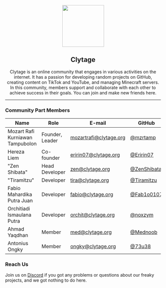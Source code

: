 <div align="center">
    <img src="https://cdn.clytage.org/images/logo.png" width="135">
    <h2>Clytage</h2>
    <p>Clytage is an online community that engages in various activities on the internet. It has a passion for developing random projects on GitHub, creating content on TikTok and YouTube, and managing Minecraft servers. In         this community, members support and collaborate with each other to achieve success in their goals. You can join and make new friends here.</p>
</div>

<hr />

### Community Part Members
| Name                             | Role            | E-mail                 | GitHub                                       | Discord     |
|----------------------------------|-----------------|------------------------|----------------------------------------------|-------------|
| Mozart Rafi Kurniawan Tampubolon | Founder, Leader | mozartrafi@clytage.org | [@mzrtamp](https://github.com/mzrtamp)       | mozartrafi  |
| Hereza Liem                      | Co-founder      | eririn07@clytage.org   | [@Eririn07](https://github.com/Eririn07)     | eririn07    |
| "Zen Shibata"                    | Head Developer  | zen@clytage.org        | [@ZenShibata](https://github.com/ZenShibata) | senomarseno |
| "Tiramitzu"                      | Developer       | tira@clytage.org       | [@Tiramitzu](https://github.com/Tiramitzu)   | tiramitzu   |
| Fabio Mahardika Putra Juan       | Developer       | fabio@clytage.org      | [@Fab1o0107](https://github.com/Fab1o0107)   | fab1o.fx    |
| Orchitiadi Ismaulana Putra       | Developer       | orchit@clytage.org     | [@noxzym](https://github.com/noxzym)         | noxzym      |
| Ahmad Yaqdhan                    | Member          | med@clytage.org        | [@Mednoob](https://github.com/Mednoob)       | mednoob     |
| Antonius Ongky                   | Member          | ongky@clytage.org      | [@73u38](https://github.com/73u38)           | chengxiao   |

### Reach Us
<p>Join us on <a href="https://clytage.org/discord">Discord</a> if you got any problems or questions about our freaky projects, and we got nothing to do here.</p>
